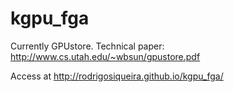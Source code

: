 kgpu_fga
========

Currently GPUstore. Technical paper: http://www.cs.utah.edu/~wbsun/gpustore.pdf


Access at http://rodrigosiqueira.github.io/kgpu_fga/
